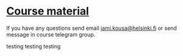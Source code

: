 # [Course material](https://docker-hy.github.io)

If you have any questions send email jami.kousa@helsinki.fi or send message in course telegram group.

testing testing testing
